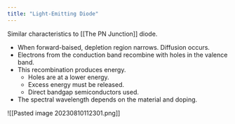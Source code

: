 ```yaml
---
title: "Light-Emitting Diode"
---
```

Similar characteristics to [[The PN Junction]] diode.
- When forward-baised, depletion region narrows. Diffusion occurs.
- Electrons from the conduction band recombine with holes in the valence band.
- This recombination produces energy.
	- Holes are at a lower energy.
	- Excess energy must be released.
	- Direct bandgap semiconductors used.
- The spectral wavelength depends on the material and doping.

![[Pasted image 20230810112301.png]]

